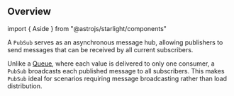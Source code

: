 ## Overview

import { Aside } from "@astrojs/starlight/components"

A `PubSub` serves as an asynchronous message hub, allowing publishers to send messages that can be received by all current subscribers.

Unlike a [Queue](/docs/concurrency/queue/), where each value is delivered to only one consumer, a `PubSub` broadcasts each published message to all subscribers. This makes `PubSub` ideal for scenarios requiring message broadcasting rather than load distribution.
